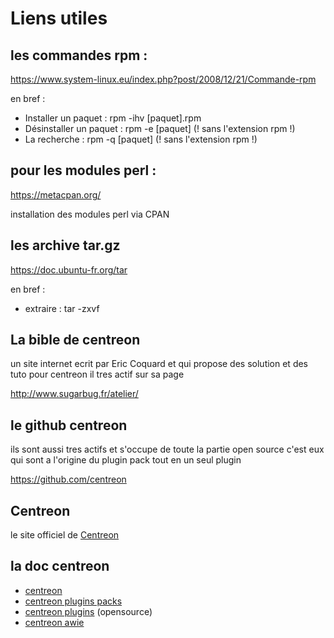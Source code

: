 # Liens utiles

## les commandes rpm :
  https://www.system-linux.eu/index.php?post/2008/12/21/Commande-rpm
  
  en bref :
  + Installer un paquet : rpm -ihv [paquet].rpm
  + Désinstaller un paquet : rpm -e [paquet] (! sans l'extension rpm !)
  + La recherche : rpm -q [paquet] (! sans l'extension rpm !)

## pour les modules perl :

  https://metacpan.org/
  
  installation des modules perl via CPAN
  
## les archive tar.gz

  https://doc.ubuntu-fr.org/tar
  
  en bref :
  + extraire : tar -zxvf

## La bible de centreon

  un site internet ecrit par Eric Coquard et qui propose des solution et des tuto pour centreon il tres actif sur sa page
  
  http://www.sugarbug.fr/atelier/
  
## le github centreon

  ils sont aussi tres actifs et s'occupe de toute la partie open source c'est eux qui sont a l'origine du plugin pack tout en un seul plugin
 
 https://github.com/centreon
 
 ## Centreon 
 
 le site officiel de [Centreon](https://www.centreon.com/)
 
 ## la doc centreon
 
+ [centreon](https://documentation-fr.centreon.com/docs/centreon/en/latest/)
+ [centreon plugins packs](https://documentation.centreon.com/docs/plugins-packs/en/latest/)
+ [centreon plugins](https://documentation.centreon.com/docs/centreon-plugins/en/latest/index.html) (opensource)
+ [centreon awie](https://documentation.centreon.com/docs/centreon-awie/en/latest/) 
  
